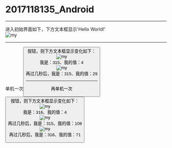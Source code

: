 # 2017118135_Android
****
进入初始界面如下，下方文本框显示'Hello World!'  
![my](https://github.com/nicewithgreat/2017118135_Android/blob/master/img/thread0.PNG)  
****
单机一次<button>按钮，则下方文本框显示变化如下：  
![my](https://github.com/nicewithgreat/2017118135_Android/blob/master/img/thread1_0.PNG)  
  我是：315、我的值：4  
![my](https://github.com/nicewithgreat/2017118135_Android/blob/master/img/thread1_1.PNG)  
  再过几秒后，我是：315、我的值：29  
****
再单机一次<button>按钮，则下方文本框显示变化如下：  
![my](https://github.com/nicewithgreat/2017118135_Android/blob/master/img/thread2_0.PNG)  
  我是：316、我的值：4  
![my](https://github.com/nicewithgreat/2017118135_Android/blob/master/img/thread2_1.PNG)  
  再过几秒后，我是：315、我的值：108  
![my](https://github.com/nicewithgreat/2017118135_Android/blob/master/img/thread2_2.PNG)  
  再过几秒后，我是：316、我的值：71  

